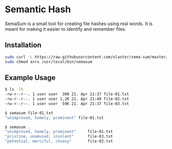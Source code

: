 # Semantic Hash

SemaSum is a small tool for creating file hashes using real words. It is meant for making it easier to identify and remember files.

## Installation

```bash
sudo curl -L https://raw.githubusercontent.com/olastor/sema-sum/master/semasum.py -o /usr/local/bin/semasum
sudo chmod a+rx /usr/local/bin/semasum
```

## Example Usage

```bash
$ ls -lh
-rw-r--r--. 1 user user  308 21. Apr 21:37 file-01.txt
-rw-r--r--. 1 user user 1,2K 21. Apr 21:40 file-02.txt
-rw-r--r--. 1 user user  59K 21. Apr 21:37 file-03.txt

$ semasum file-01.txt
"unimproved, homely, prominent"	file-01.txt

$ semasum .
"unimproved, homely, prominent"   	file-01.txt
"pristine, unamused, insolent"    	file-03.txt
"potential, merciful, choosy"     	file-02.txt
```
